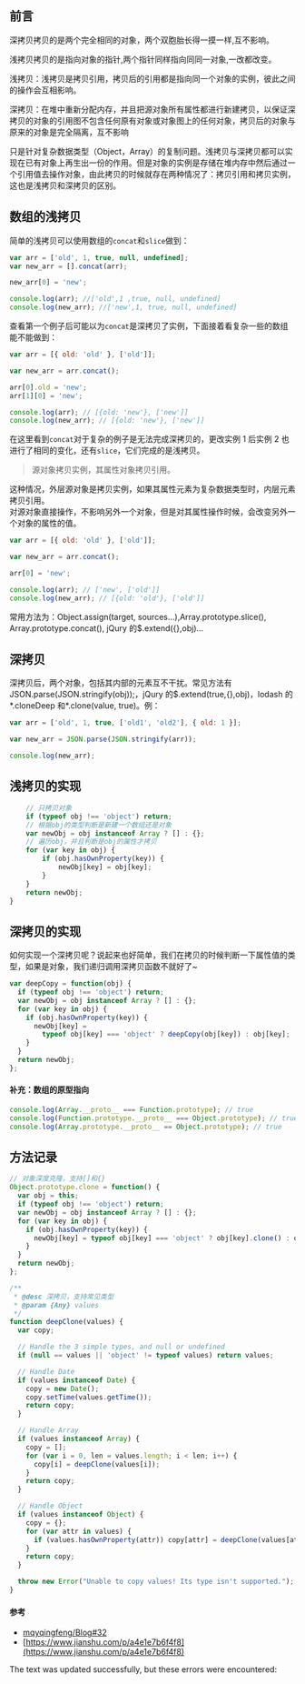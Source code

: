 ## 前言

深拷贝拷贝的是两个完全相同的对象，两个双胞胎长得一摸一样,互不影响。

浅拷贝拷贝的是指向对象的指针,两个指针同样指向同同一对象,一改都改变。

浅拷贝：浅拷贝是拷贝引用，拷贝后的引用都是指向同一个对象的实例，彼此之间的操作会互相影响。

深拷贝：在堆中重新分配内存，并且把源对象所有属性都进行新建拷贝，以保证深拷贝的对象的引用图不包含任何原有对象或对象图上的任何对象，拷贝后的对象与原来的对象是完全隔离，互不影响

只是针对复杂数据类型（Object，Array）的复制问题。浅拷贝与深拷贝都可以实现在已有对象上再生出一份的作用。但是对象的实例是存储在堆内存中然后通过一个引用值去操作对象，由此拷贝的时候就存在两种情况了：拷贝引用和拷贝实例，这也是浅拷贝和深拷贝的区别。

## 数组的浅拷贝

简单的浅拷贝可以使用数组的`concat`和`slice`做到：

```js
var arr = ['old', 1, true, null, undefined];
var new_arr = [].concat(arr);

new_arr[0] = 'new';

console.log(arr); //['old',1 ,true, null, undefined]
console.log(new_arr); //['new',1, true, null, undefined]
```

查看第一个例子后可能以为`concat`是深拷贝了实例，下面接着看复杂一些的数组能不能做到：

```js
var arr = [{ old: 'old' }, ['old']];

var new_arr = arr.concat();

arr[0].old = 'new';
arr[1][0] = 'new';

console.log(arr); // [{old: 'new'}, ['new']]
console.log(new_arr); // [{old: 'new'}, ['new']]
```

在这里看到`concat`对于复杂的例子是无法完成深拷贝的，更改实例 1 后实例 2 也进行了相同的变化，还有`slice`，它们完成的是浅拷贝。

> 源对象拷贝实例，其属性对象拷贝引用。

这种情况，外层源对象是拷贝实例，如果其属性元素为复杂数据类型时，内层元素拷贝引用。  
对源对象直接操作，不影响另外一个对象，但是对其属性操作时候，会改变另外一个对象的属性的值。

```js
var arr = [{ old: 'old' }, ['old']];

var new_arr = arr.concat();

arr[0] = 'new';

console.log(arr); // ['new', ['old']]
console.log(new_arr); // [{old: 'old'}, ['old']]
```

常用方法为：Object.assign(target, sources...),Array.prototype.slice(), Array.prototype.concat(), jQury 的$.extend({},obj)...

## 深拷贝

深拷贝后，两个对象，包括其内部的元素互不干扰。常见方法有 JSON.parse(JSON.stringify(obj));，jQury 的$.extend(true,{},obj)，lodash 的\*.cloneDeep 和\*.clone(value, true)。例：

```js
var arr = ['old', 1, true, ['old1', 'old2'], { old: 1 }];

var new_arr = JSON.parse(JSON.stringify(arr));

console.log(new_arr);
```

## 浅拷贝的实现

```js
    // 只拷贝对象
    if (typeof obj !== 'object') return;
    // 根据obj的类型判断是新建一个数组还是对象
    var newObj = obj instanceof Array ? [] : {};
    // 遍历obj，并且判断是obj的属性才拷贝
    for (var key in obj) {
        if (obj.hasOwnProperty(key)) {
            newObj[key] = obj[key];
        }
    }
    return newObj;
}
```

## 深拷贝的实现

如何实现一个深拷贝呢？说起来也好简单，我们在拷贝的时候判断一下属性值的类型，如果是对象，我们递归调用深拷贝函数不就好了~

```js
var deepCopy = function(obj) {
  if (typeof obj !== 'object') return;
  var newObj = obj instanceof Array ? [] : {};
  for (var key in obj) {
    if (obj.hasOwnProperty(key)) {
      newObj[key] =
        typeof obj[key] === 'object' ? deepCopy(obj[key]) : obj[key];
    }
  }
  return newObj;
};
```

#### 补充：数组的原型指向

```js
console.log(Array.__proto__ === Function.prototype); // true
console.log(Function.prototype.__proto__ === Object.prototype); // true
console.log(Array.prototype.__proto__ == Object.prototype); // true
```

## 方法记录

```js
// 对象深度克隆，支持[]和{}
Object.prototype.clone = function() {
  var obj = this;
  if (typeof obj !== 'object') return;
  var newObj = obj instanceof Array ? [] : {};
  for (var key in obj) {
    if (obj.hasOwnProperty(key)) {
      newObj[key] = typeof obj[key] === 'object' ? obj[key].clone() : obj[key];
    }
  }
  return newObj;
};
```

```js
/**
 * @desc 深拷贝，支持常见类型
 * @param {Any} values
 */
function deepClone(values) {
  var copy;

  // Handle the 3 simple types, and null or undefined
  if (null == values || 'object' != typeof values) return values;

  // Handle Date
  if (values instanceof Date) {
    copy = new Date();
    copy.setTime(values.getTime());
    return copy;
  }

  // Handle Array
  if (values instanceof Array) {
    copy = [];
    for (var i = 0, len = values.length; i < len; i++) {
      copy[i] = deepClone(values[i]);
    }
    return copy;
  }

  // Handle Object
  if (values instanceof Object) {
    copy = {};
    for (var attr in values) {
      if (values.hasOwnProperty(attr)) copy[attr] = deepClone(values[attr]);
    }
    return copy;
  }

  throw new Error("Unable to copy values! Its type isn't supported.");
}
```

#### 参考

-   [mqyqingfeng/Blog#32](https://github.com/mqyqingfeng/Blog/issues/32)
-   [https://www.jianshu.com/p/a4e1e7b6f4f8](https://www.jianshu.com/p/a4e1e7b6f4f8)

The text was updated successfully, but these errors were encountered: